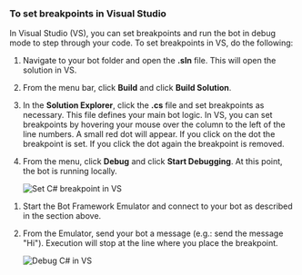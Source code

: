 ### To set breakpoints in Visual Studio

In Visual Studio (VS), you can set breakpoints and run the bot in debug mode to step through your code. To set breakpoints in VS, do the following:

1. Navigate to your bot folder and open the **.sln** file. This will open the solution in VS.
1. From the menu bar, click **Build** and click **Build Solution**.
1. In the **Solution Explorer**, click the **.cs** file and set breakpoints as necessary. This file defines your main bot logic. In VS, you can set breakpoints by hovering your mouse over the column to the left of the line numbers. A small red dot will appear. If you click on the dot the breakpoint is set. If you click the dot again the breakpoint is removed.
1. From the menu, click **Debug** and click **Start Debugging**. At this point, the bot is running locally.

   ![Set C# breakpoint in VS](~/media/bot-service-debug-bot/breakpoint-set-vs.png)

<!--
   > [!NOTE]
   > If you get the "Value cannot be null" error, check to make sure your **Table Storage** setting is valid.
   > The **EchoBot** is default to using **Table Storage**. To use Table Storage in your bot, you need the table *name* and *key*. If you do not have a Table Storage instance ready, you can create one or for testing purposes, you can comment out the code that uses **TableBotDataStore** and uncomment the line of code that uses **InMemoryDataStore**. The **InMemoryDataStore** is intended for testing and prototyping only.
-->

1. Start the Bot Framework Emulator and connect to your bot as described in the section above.
1. From the Emulator, send your bot a message (e.g.: send the message "Hi"). Execution will stop at the line where you place the breakpoint.

   ![Debug C# in VS](~/media/bot-service-debug-bot/breakpoint-caught-vs.png)
